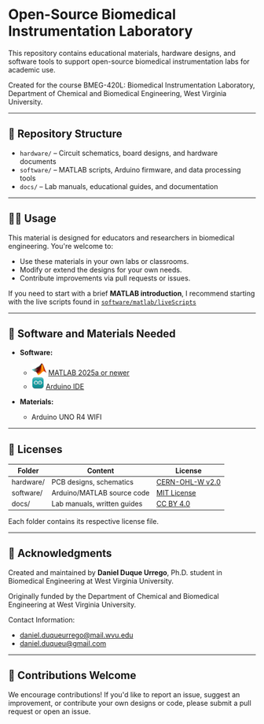 # Open-Source Biomedical Instrumentation Laboratory

This repository contains educational materials, hardware designs, and software tools to support open-source biomedical instrumentation labs for academic use.

Created for the course BMEG-420L: Biomedical Instrumentation Laboratory, Department of Chemical and Biomedical Engineering, West Virginia University.

---

## 📂 Repository Structure

- `hardware/` – Circuit schematics, board designs, and hardware documents
- `software/` – MATLAB scripts, Arduino firmware, and data processing tools
- `docs/` – Lab manuals, educational guides, and documentation

---

## 👨‍🏫 Usage

This material is designed for educators and researchers in biomedical engineering. You're welcome to:
- Use these materials in your own labs or classrooms.
- Modify or extend the designs for your own needs.
- Contribute improvements via pull requests or issues.

If you need to start with a brief **MATLAB introduction**, I recommend starting with the live scripts found in [`software/matlab/liveScripts`](software/matlab/liveScripts/)



---

## 🧰 Software and Materials Needed
- **Software:**
  - <img src="images/Logos/MATLAB-Logo.png" alt="MATLAB Logo" width="30" height="24"/> [MATLAB 2025a or newer](https://www.mathworks.com/products/matlab.html)
  - <img src="images/Logos/Arduino_IDE_logo.svg" alt="Arduino IDE Logo" width="25" height="25"/> [Arduino IDE](https://www.arduino.cc/en/software/)

- **Materials:**
  - Arduino UNO R4 WIFI
 
--- 

## 🔐 Licenses

| Folder     | Content                            | License                          |
|------------|------------------------------------|----------------------------------|
| hardware/  | PCB designs, schematics            | [CERN-OHL-W v2.0](https://ohwr.org/project/cernohl/wikis/Documents/CERN-OHL-version-2) |
| software/  | Arduino/MATLAB source code         | [MIT License](https://opensource.org/licenses/MIT) |
| docs/      | Lab manuals, written guides        | [CC BY 4.0](https://creativecommons.org/licenses/by/4.0/) |

Each folder contains its respective license file.

---

## 🙏 Acknowledgments

Created and maintained by **Daniel Duque Urrego**, Ph.D. student in Biomedical Engineering at West Virginia University.

Originally funded by the Department of Chemical and Biomedical Engineering at West Virginia University.

Contact Information:
- daniel.duqueurrego@mail.wvu.edu
- daniel.duqueu@gmail.com

---

## 💬 Contributions Welcome

We encourage contributions! If you'd like to report an issue, suggest an improvement, or contribute your own designs or code, please submit a pull request or open an issue.
